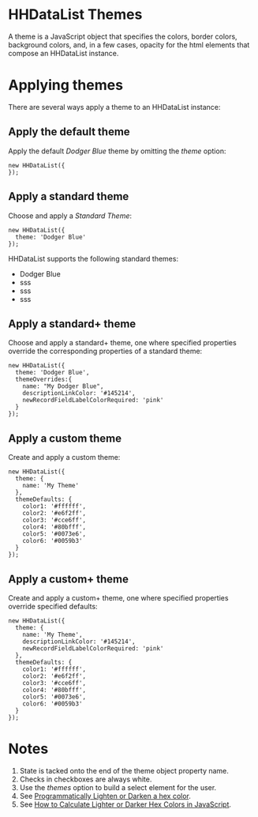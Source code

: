 # HHDataList Themes

A theme is a JavaScript object that specifies the colors, border colors, background colors, and, in a few cases, opacity for the html elements that compose an HHDataList instance. 

# Applying themes

There are several ways apply a theme to an HHDataList instance:

## Apply the default theme

Apply the default *Dodger Blue* theme by omitting the *theme* option:

``` nonum
new HHDataList({
});
```

## Apply a standard theme

Choose and apply a *Standard Theme*:

``` nonum
new HHDataList({
  theme: 'Dodger Blue'
});
```

HHDataList supports the following standard themes:

* Dodger Blue
* sss
* sss
* sss

## Apply a standard+ theme

Choose and apply a standard+ theme, one where specified properties override the corresponding properties of a standard theme:

``` nonum
new HHDataList({
  theme: 'Dodger Blue',
  themeOverrides:{
    name: "My Dodger Blue",
    descriptionLinkColor: '#145214',
    newRecordFieldLabelColorRequired: 'pink'
  }
});
```

## Apply a custom theme

Create and apply a custom theme:

``` nonum
new HHDataList({
  theme: {
    name: 'My Theme'
  },
  themeDefaults: {
    color1: '#ffffff',
    color2: '#e6f2ff',
    color3: '#cce6ff',
    color4: '#80bfff',
    color5: '#0073e6',
    color6: '#0059b3'
  }
});
```

## Apply a custom+ theme

Create and apply a custom+ theme, one where specified properties override specified defaults:

``` nonum
new HHDataList({
  theme: {
    name: 'My Theme',
    descriptionLinkColor: '#145214',
    newRecordFieldLabelColorRequired: 'pink'
  },
  themeDefaults: {
    color1: '#ffffff',
    color2: '#e6f2ff',
    color3: '#cce6ff',
    color4: '#80bfff',
    color5: '#0073e6',
    color6: '#0059b3'
  }
});
```

# Notes

1. State is tacked onto the end of the theme object property name.
1. Checks in checkboxes are always white.
1. Use the *themes* option to build a select element for the user.
1. See [Programmatically Lighten or Darken a hex color](https://stackoverflow.com/questions/5560248/programmatically-lighten-or-darken-a-hex-color-or-rgb-and-blend-colors).
1. See [How to Calculate Lighter or Darker Hex Colors in JavaScript](https://www.sitepoint.com/javascript-generate-lighter-darker-color/).

